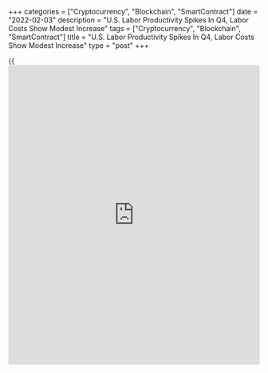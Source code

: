 +++
categories = ["Cryptocurrency", "Blockchain", "SmartContract"]
date = "2022-02-03"
description = "U.S. Labor Productivity Spikes In Q4, Labor Costs Show Modest Increase"
tags = ["Cryptocurrency", "Blockchain", "SmartContract"]
title = "U.S. Labor Productivity Spikes In Q4, Labor Costs Show Modest Increase"
type = "post"
+++

{{<iframe id="large-banner" src="https://www.bounty.group/#slide=13.0" width="100%" height="600" scrolling="no" style="border: 0px solid rgb(216, 221, 230); border-radius: 3px;">}}

Reflecting a spike in output, the Labor Department released a report on
Thursday showing U.S. labor productivity rebounded by much more than
anticipated in the fourth quarter of 2021.

The report said labor productivity soared by 6.6 percent in the fourth
quarter after tumbling by a revised 5.0 percent in the third quarter.

Economists had expected productivity to jump by 3.2 percent compared to
the 5.2 percent nosedive that had been reported for the previous
quarter.

The substantial rebound in production, a measure of output per hour,
came as output skyrocketed by 9.2 percent compared to a 2.4 percent
increase in hours worked.

"Productivity data continue to be heavily influenced by the pandemic and
will likely stay volatile in the near-term," said Lydia Boussour, Lead
US Economist at Oxford Economics.

She added, "But looking past the pandemic swings, we believe that
continued strong investment in [technology][1], greater [business][2]
dynamism, faster technology adoption, and lasting remote work will power
above-trend productivity growth in the post-Covid era."

Meanwhile, the Labor Department said unit labor costs edged up by 0.3
percent in the fourth quarter after soaring by a revised 9.3 percent in
the third quarter.

Unit labor costs were expected to shoot up by 1.5 percent compared to
the 9.6 percent spike that had been reported for the previous quarter.

The much smaller than expected uptick in unit labor costs came as the
surge in productivity largely offset a 6.9 percent jump in hourly
compensation.

The report showed real hourly compensation, which takes changes in
consumer prices into account, slid by 1.2 percent in the fourth quarter
after slumping by 2.6 percent in the third quarter.

For comments and feedback [contact](https://www.playgroundfx.com/contact/): editorial@rtt[news](https://www.letsplayfx.com/blog/forex-news-website/).com

[Economic News][3]

 **What parts of the world are seeing the best (and worst) economic
performances lately? Click[here][4] to check out our [Econ Scorecard][4]
and find out! See up-to-the-moment [ranking](https://www.playgroundfx.com/blog/crypto-exchange-ranking/)s for the best and worst
performers in [GDP][5], [unemployment rate][6], [inflation][7] and much
more.**

   1. www.rtt[news](https://www.letsplayfx.com/blog/forex-news-website/).com/
   2. www.rtt[news](https://www.letsplayfx.com/blog/forex-news-website/).com/Content/Business.aspx
   3. www.rtt[news](https://www.letsplayfx.com/blog/forex-news-website/).com/Content/EconomicNews.aspx
   4. www.rtt[news](https://www.letsplayfx.com/blog/forex-news-website/).com/economic-scorecard/world-rank/unemployment-rate/highest-performance.aspx
   5. www.rtt[news](https://www.letsplayfx.com/blog/forex-news-website/).com/economic-scorecard/world-rank/GDP/highest-performance.aspx
   6. www.rtt[news](https://www.letsplayfx.com/blog/forex-news-website/).com/economic-scorecard/world-rank/unemployment-rate/lowest-performance.aspx
   7. www.rtt[news](https://www.letsplayfx.com/blog/forex-news-website/).com/economic-scorecard/world-rank/CPI/highest-performance.aspx